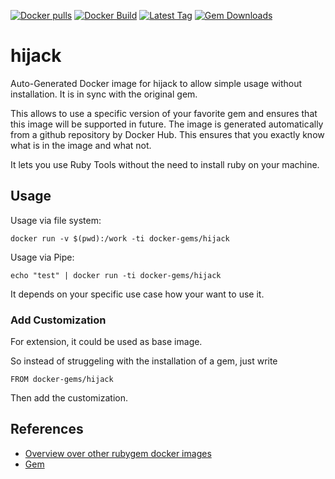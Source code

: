 [![Docker pulls](https://img.shields.io/docker/pulls/rubygem/hijack.svg)](https://hub.docker.com/r/rubygem/hijack/)
[![Docker Build](https://img.shields.io/docker/automated/rubygem/hijack.svg)](https://hub.docker.com/r/rubygem/hijack/)
[![Latest Tag](https://img.shields.io/github/tag/docker-rubygem/hijack.svg)](https://hub.docker.com/r/rubygem/hijack/)
[![Gem Downloads](https://img.shields.io/gem/dt/hijack.svg)](https://rubygems.org/gems/hijack/)
# hijack

Auto-Generated Docker image for hijack to allow simple usage without installation.
It is in sync with the original gem.

This allows to use a specific version of your favorite gem and ensures that this image will be supported in future.
The image is generated automatically from a github repository by Docker Hub.
This ensures that you exactly know what is in the image and what not.

It lets you use Ruby Tools without the need to install ruby on your machine.

## Usage

Usage via file system:

`docker run -v $(pwd):/work -ti docker-gems/hijack`

Usage via Pipe:

`echo "test" | docker run -ti docker-gems/hijack`

It depends on your specific use case how your want to use it.

### Add Customization

For extension, it could be used as base image.

So instead of struggeling with the installation of a gem, just write

`FROM docker-gems/hijack`

Then add the customization.

## References

 - [Overview over other rubygem docker images](https://github.com/thinkbot/docker-rubygem)
 - [Gem](https://rubygems.org/gems/hijack/)
